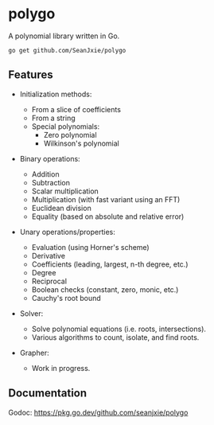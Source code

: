 # polygo
A polynomial library written in Go.
```
go get github.com/SeanJxie/polygo
```
## Features
- Initialization methods:
	- From a slice of coefficients
	- From a string
	- Special polynomials:
		- Zero polynomial
		- Wilkinson's polynomial


- Binary operations:
	- Addition
	- Subtraction
	- Scalar multiplication
	- Multiplication (with fast variant using an FFT)
	- Euclidean division
	- Equality (based on absolute and relative error)

- Unary operations/properties:
	- Evaluation (using Horner's scheme)
	- Derivative
	- Coefficients (leading, largest, n-th degree, etc.)
	- Degree
	- Reciprocal 
	- Boolean checks (constant, zero, monic, etc.)
	- Cauchy's root bound

- Solver:
	- Solve polynomial equations (i.e. roots, intersections).
	- Various algorithms to count, isolate, and find roots.

- Grapher:
	- Work in progress.

## Documentation
Godoc: https://pkg.go.dev/github.com/seanjxie/polygo


